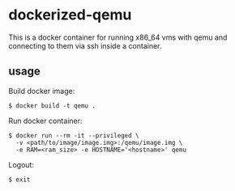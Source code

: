 # dockerized-qemu

This is a docker container for running x86_64 vms with qemu and connecting to them via ssh inside a container.

## usage

Build docker image:

```
$ docker build -t qemu .
```

Run docker container:

```
$ docker run --rm -it --privileged \
  -v <path/to/image/image.img>:/qemu/image.img \
  -e RAM=<ram_size> -e HOSTNAME='<hostname>' qemu
```

Logout:

```
$ exit
```
